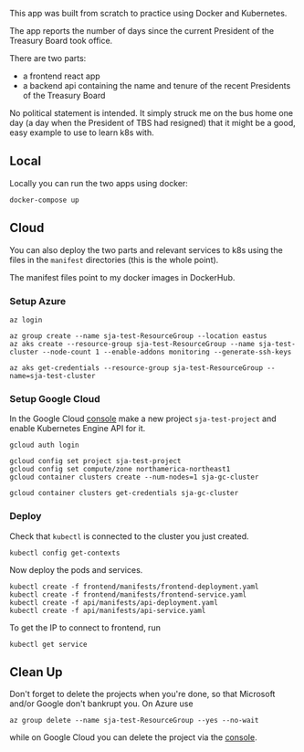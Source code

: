 This app was built from scratch to practice using Docker and Kubernetes.

The app reports the number of days since the current President of the Treasury Board took office.

There are two parts:

- a frontend react app
- a backend api containing the name and tenure of the recent Presidents of the Treasury Board

No political statement is intended. It simply struck me on the bus home one day (a day when the President of TBS had resigned) that it might be a good, easy example to use to learn k8s with.

## Local

Locally you can run the two apps using docker:

```
docker-compose up
```

## Cloud

You can also deploy the two parts and relevant services to k8s using the files in the `manifest` directories (this is the whole point).

The manifest files point to my docker images in DockerHub.

### Setup Azure

```
az login

az group create --name sja-test-ResourceGroup --location eastus
az aks create --resource-group sja-test-ResourceGroup --name sja-test-cluster --node-count 1 --enable-addons monitoring --generate-ssh-keys

az aks get-credentials --resource-group sja-test-ResourceGroup --name=sja-test-cluster
```

### Setup Google Cloud

In the Google Cloud [console](https://console.cloud.google.com/) make a new project `sja-test-project` and enable Kubernetes Engine API for it.

```
gcloud auth login

gcloud config set project sja-test-project
gcloud config set compute/zone northamerica-northeast1
gcloud container clusters create --num-nodes=1 sja-gc-cluster

gcloud container clusters get-credentials sja-gc-cluster
```

### Deploy

Check that `kubectl` is connected to the cluster you just created.

```
kubectl config get-contexts
```

Now deploy the pods and services.

```
kubectl create -f frontend/manifests/frontend-deployment.yaml
kubectl create -f frontend/manifests/frontend-service.yaml
kubectl create -f api/manifests/api-deployment.yaml
kubectl create -f api/manifests/api-service.yaml
```

To get the IP to connect to frontend, run

```
kubectl get service
```

## Clean Up

Don't forget to delete the projects when you're done, so that Microsoft and/or Google don't bankrupt you. On Azure use

```
az group delete --name sja-test-ResourceGroup --yes --no-wait
```

while on Google Cloud you can delete the project via the [console](https://console.cloud.google.com/).

